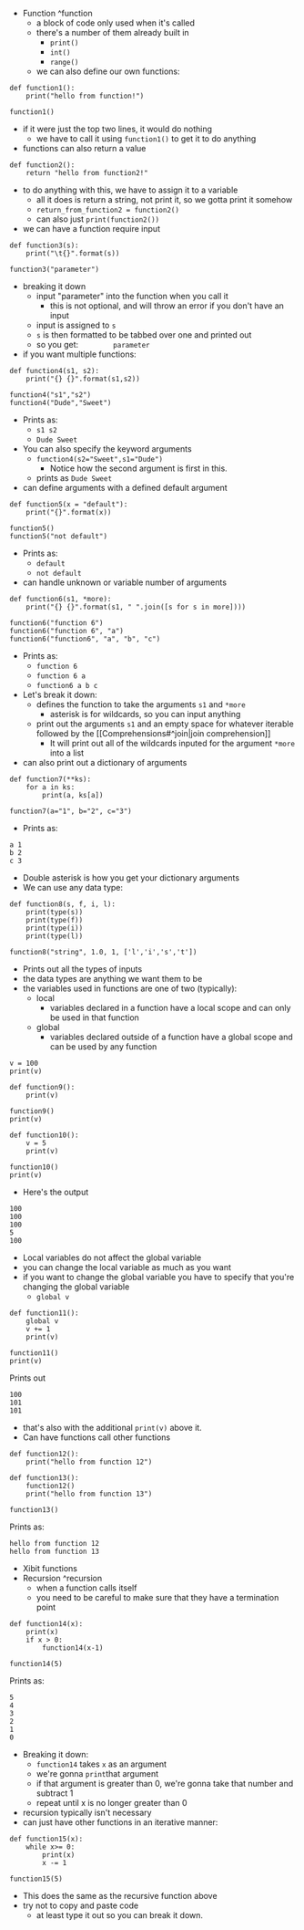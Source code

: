 - Function ^function
	- a block of code only used when it's called
	- there's a number of them already built in
		- `print()`
		- `int()`
		- `range()`
	- we can also define our own functions:
```
def function1():
	print("hello from function!")

function1()
```
- if it were just the top two lines, it would do nothing
	- we have to call it using `function1()` to get it to do anything
- functions can also return a value
```
def function2():
	return "hello from function2!"
```
- to do anything with this, we have to assign it to a variable
	- all it does is return a string, not print it, so we gotta print it somehow
	- `return_from_function2 = function2()`
	- can also just `print(function2())`
- we can have a function require input
```
def function3(s):
	print("\t{}".format(s))

function3("parameter")
```
- breaking it down
	- input "parameter" into the function when you call it
		- this is not optional, and will throw an error if you don't have an input
	- input is assigned to `s`
	- `s` is then formatted to be tabbed over one and printed out
	- so you get: `        parameter`
- if you want multiple functions:
```
def function4(s1, s2):
	print("{} {}".format(s1,s2))

function4("s1","s2")
function4("Dude","Sweet")
```
- Prints as:
	- `s1 s2`
	- `Dude Sweet`
- You can also specify the keyword arguments
	- `function4(s2="Sweet",s1="Dude")`
		- Notice how the second argument is first in this.
	- prints as `Dude Sweet`
- can define arguments with a defined default argument
```
def function5(x = "default"):
	print("{}".format(x))

function5()
function5("not default")
```
- Prints as:
	- `default`
	- `not default`
- can handle unknown or variable number of arguments
```
def function6(s1, *more):
	print("{} {}".format(s1, " ".join([s for s in more])))

function6("function 6")
function6("function 6", "a")
function6("function6", "a", "b", "c")
```
- Prints as:
	- `function 6`
	- `function 6 a`
	- `function6 a b c`
- Let's break it down:
	- defines the function to take the arguments `s1` and `*more`
		- asterisk is for wildcards, so you can input anything
	- print out the arguments `s1` and an empty space for whatever iterable followed by the [[Comprehensions#^join|join comprehension]]
		- It will print out all of the wildcards inputed for the argument `*more` into a list
- can also print out a dictionary of arguments
```
def function7(**ks):
	for a in ks:
		print(a, ks[a])

function7(a="1", b="2", c="3")
```
- Prints as:
```
a 1
b 2
c 3
```
- Double asterisk is how you get your dictionary arguments
- We can use any data type:
```
def function8(s, f, i, l):
	print(type(s))
	print(type(f))
	print(type(i))
	print(type(l))

function8("string", 1.0, 1, ['l','i','s','t'])
```
- Prints out all the types of inputs
- the data types are anything we want them to be
- the variables used in functions are one of two (typically):
	- local
		- variables declared in a function have a local scope and can only be used in that function
	- global
		- variables declared outside of a function have a global scope and can be used by any function
```
v = 100
print(v)

def function9():
	print(v)

function9()
print(v)

def function10():
	v = 5
	print(v)

function10()
print(v)
```
- Here's the output
```
100
100
100
5
100
```
- Local variables do not affect the global variable
- you can change the local variable as much as you want
- if you want to change the global variable you have to specify that you're changing the global variable
	- `global v`
```
def function11():
	global v
	v += 1
	print(v)

function11()
print(v)
```
Prints out
```
100
101
101
```
- that's also with the additional `print(v)` above it.
- Can have functions call other functions
```
def function12():
	print("hello from function 12")

def function13():
	function12()
	print("hello from function 13")

function13()
```
Prints as:
```
hello from function 12
hello from function 13
```
- Xibit functions
- Recursion ^recursion
	- when a function calls itself
	- you need to be careful to make sure that they have a termination point
```
def function14(x):
	print(x)
	if x > 0:
		function14(x-1)

function14(5)
```
Prints as:
```
5
4
3
2
1
0
```
- Breaking it down:
	- `function14` takes `x` as an argument
	- we're gonna `print`that argument
	- if that argument is greater than 0, we're gonna take that number and subtract 1
	- repeat until x is no longer greater than 0
- recursion typically isn't necessary
- can just have other functions in an iterative manner:
```
def function15(x):
	while x>= 0:
		print(x)
		x -= 1

function15(5)
```
- This does the same as the recursive function above
- try not to copy and paste code
	- at least type it out so you can break it down.